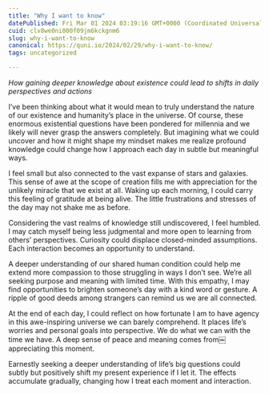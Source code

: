 ```yaml
---
title: "Why I want to know"
datePublished: Fri Mar 01 2024 03:19:16 GMT+0000 (Coordinated Universal Time)
cuid: clv8we0ni000f09jm6kckgnm6
slug: why-i-want-to-know
canonical: https://quni.io/2024/02/29/why-i-want-to-know/
tags: uncategorized

---
```


_How gaining deeper knowledge about existence could lead to shifts in daily perspectives and actions_

I’ve been thinking about what it would mean to truly understand the nature of our existence and humanity’s place in the universe. Of course, these enormous existential questions have been pondered for millennia and we likely will never grasp the answers completely. But imagining what we could uncover and how it might shape my mindset makes me realize profound knowledge could change how I approach each day in subtle but meaningful ways.

I feel small but also connected to the vast expanse of stars and galaxies. This sense of awe at the scope of creation fills me with appreciation for the unlikely miracle that we exist at all. Waking up each morning, I could carry this feeling of gratitude at being alive. The little frustrations and stresses of the day may not shake me as before.

Considering the vast realms of knowledge still undiscovered, I feel humbled. I may catch myself being less judgmental and more open to learning from others’ perspectives. Curiosity could displace closed-minded assumptions. Each interaction becomes an opportunity to understand.

A deeper understanding of our shared human condition could help me extend more compassion to those struggling in ways I don’t see. We’re all seeking purpose and meaning with limited time. With this empathy, I may find opportunities to brighten someone’s day with a kind word or gesture. A ripple of good deeds among strangers can remind us we are all connected.

At the end of each day, I could reflect on how fortunate I am to have agency in this awe-inspiring universe we can barely comprehend. It places life’s worries and personal goals into perspective. We do what we can with the time we have. A deep sense of peace and meaning comes from￼ appreciating this moment.

Earnestly seeking a deeper understanding of life’s big questions could subtly but positively shift my present experience if I let it. The effects accumulate gradually, changing how I treat each moment and interaction.